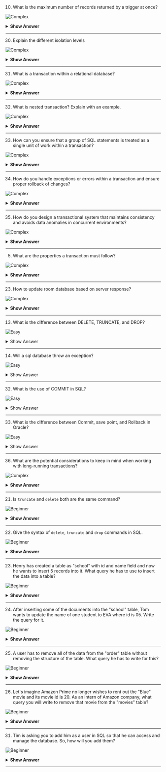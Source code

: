 10. What is the maximum number of records returned by a trigger at once?

![Complex](https://github.com/revaturelabs/interviewquestions/blob/dev/ComplexityTags/simple%20(2).svg)

<details><summary><b> Show Answer</b></summary>
  
<blockquote>

The maximum number of records returned by a trigger at once depends on the database system being used. Different database systems have different limitations and it's important to consult the documentation of your specific database to determine the limit.
</blockquote>

</details>

---
30. Explain the different isolation levels

![Complex](https://github.com/revaturelabs/interviewquestions/blob/dev/ComplexityTags/simple%20(2).svg)


<details><summary><b> Show Answer</b></summary>
  
<blockquote>

Isolation levels in database systems define the level of concurrent access and transactional consistency in a multi-user environment. The different isolation levels provide varying degrees of data integrity, performance, and concurrency control. Here's an explanation of the commonly used isolation levels:

- **Read Uncommitted:** Allows reading uncommitted changes made by other transactions. Low level of isolation, high concurrency, but can lead to dirty reads, non-repeatable reads, and phantom reads.

- **Read Committed:** Allows reading only committed data, ignoring uncommitted changes. Prevents dirty reads but allows non-repeatable reads and phantom reads. Better data consistency than Read Uncommitted.

- **Repeatable Read:** Ensures data read during the transaction remains unchanged. Prevents dirty reads and non-repeatable reads but can result in phantom reads. Acquires shared locks on read data.

- **Serializable:** Provides the highest level of isolation. Transactions execute in a serializable order. Prevents dirty reads, non-repeatable reads, and phantom reads. Can reduce concurrency and may lead to more conflicts and rollbacks.

</blockquote>

</details>

---

31. What is a transaction within a relational database?

![Complex](https://github.com/revaturelabs/interviewquestions/blob/dev/ComplexityTags/simple%20(2).svg)


<details><summary><b> Show Answer</b></summary>
  
<blockquote>

- A transaction in a relational database is a sequence of database operations that are treated as a single unit of work. 
- Independent of other transactions
- It ensures that all the operations within the transaction are either completed successfully or rolled back if an error occurs.
- If anything fails, the whole transaction fails



</blockquote>

</details>

---

32. What is nested transaction? Explain with an example.

![Complex](https://github.com/revaturelabs/interviewquestions/blob/dev/ComplexityTags/simple%20(2).svg)


<details><summary><b> Show Answer</b></summary>
  
<blockquote>

A nested transaction is one in which a new transaction is started by an instruction that is already inside another transaction. This new transaction is said to be nested. The isolation property of transaction is obeyed here because the changes made by the nested transaction are not seen or interrupted by the host transaction.

```sql
BEGIN TRANSACTION OuterTransaction

  -- Perform some database operations
  -- ...

  BEGIN TRANSACTION NestedTransaction

    -- Perform some nested database operations
    -- ...

    IF condition THEN
      COMMIT TRANSACTION NestedTransaction
    ELSE
      ROLLBACK TRANSACTION NestedTransaction
    END IF

  END TRANSACTION NestedTransaction

  -- Continue with more operations within the outer transaction
  -- ...

COMMIT TRANSACTION OuterTransaction

```
In this example, we have an outer transaction called OuterTransaction that contains a nested transaction called NestedTransaction. The nested transaction can perform its own set of operations and is either committed or rolled back based on a condition. The changes made within the nested transaction are isolated until the outer transaction is committed.


</blockquote>

</details>

---

33. How can you ensure that a group of SQL statements is treated as a single unit of work within a transaction?

![Complex](https://github.com/revaturelabs/interviewquestions/blob/dev/ComplexityTags/simple%20(2).svg)


<details><summary><b> Show Answer</b></summary>
  
<blockquote>

To ensure that a group of SQL statements is treated as a single unit of work within a transaction:

- Begin the transaction using the BEGIN TRANSACTION statement.
- Execute the desired SQL statements within the transaction.
- Handle errors and exceptions to ensure proper rollback if needed.
- Commit the transaction to make the changes permanent or rollback to discard the changes.

</blockquote>

</details>

---

34. How do you handle exceptions or errors within a transaction and ensure proper rollback of changes?

![Complex](https://github.com/revaturelabs/interviewquestions/blob/dev/ComplexityTags/simple%20(2).svg)


<details><summary><b> Show Answer</b></summary>
  
<blockquote>

To handle exceptions or errors within a transaction and ensure proper rollback of changes:

- Use try-catch blocks or error handling mechanisms within your programming language or database system.
- Catch any exceptions or errors that occur during the execution of the transaction.
- Rollback the transaction using the ROLLBACK statement to undo any changes made within the transaction.
- Handle the exception or error appropriately, such as logging the error, notifying the user, or taking corrective actions.
- Optionally, you can also provide a mechanism to retry the transaction or perform any necessary cleanup tasks.
- Ensure that the error handling code is executed regardless of whether an exception occurs or not to properly handle both successful and unsuccessful transactions.
</blockquote>

</details>

---

35. How do you design a transactional system that maintains consistency and avoids data anomalies in concurrent environments?

![Complex](https://github.com/revaturelabs/interviewquestions/blob/dev/ComplexityTags/simple%20(2).svg)


<details><summary><b> Show Answer</b></summary>
  
<blockquote>

To design a transactional system that maintains consistency and avoids data anomalies in concurrent environments:

- Choose the appropriate isolation level for transactions to ensure concurrency and consistency.
- Clearly define transaction boundaries to encapsulate related database operations.
- Use locking and concurrency control mechanisms to prevent access issues and maintain data integrity.
- Handle conflicts and deadlocks that may arise during concurrent access.
- Consider optimistic concurrency control - techniques to handle concurrent updates.
- Implement error handling and recovery mechanisms to maintain system integrity.
- Properly manage transaction commit and rollback.
- Thoroughly test and tune the system for different concurrency scenarios.
- Continuously monitor and analyze system behavior for concurrency, consistency, and performance issues.
- Follow established best practices and design patterns for consistency, reliability, and scalability.

</blockquote>

</details>

---

5. What are the properties a transaction must follow?
 
 ![Complex](https://github.com/revaturelabs/interviewquestions/blob/dev/ComplexityTags/simple%20(2).svg)

<details><summary> <b>Show Answer</b> </summary>
<blockquote>

Yes, ACID is an acronym that stands for Atomicity, Consistency, Isolation, and Durability. It is a set of properties that guarantee that database transactions are processed reliably. Here's what each of the properties means:

`Atomicity`: This property ensures that each transaction is treated as a single, indivisible unit of work. Either the entire transaction is processed or none of it is processed.

`Consistency`: This property ensures that the database remains in a consistent state after a transaction is processed. In other words, the database must transition from one valid state to another valid state.

`Isolation`: This property ensures that each transaction is executed in isolation from other transactions, as if it is the only transaction being processed. This prevents transactions from interfering with each other and causing data inconsistencies.

`Durability`: This property ensures that once a transaction is committed, its changes are permanent and will survive any subsequent system failures or crashes.

</blockquote>

</details>

---

23. How to update room database based on server response?

![Complex](https://github.com/revaturelabs/interviewquestions/blob/dev/ComplexityTags/simple%20(2).svg)

<details><summary> <b>Show Answer</b> </summary>
<blockquote>

This is the general approach to update a local room database to reflect a database from the server, you would typically follow these steps:

- Retrieve the updated data from the server in the form of JSON, XML, or other format.
- Parse the data to extract the relevant information and convert it into the appropriate data types.
- Compare the updated data with the existing data in the local database to identify any changes.
- Apply the changes to the local database by inserting, updating, or deleting records as needed.
- Update any associated data structures or views to reflect the changes in the database.
- Notify any relevant components of the application that the database has been updated.

</blockquote>

</details>

---


13. What is the difference between DELETE, TRUNCATE, and DROP?

![Easy](https://github.com/revaturelabs/interviewquestions/blob/dev/ComplexityTags/simple%20(2).svg)


<details><summary> Show Answer </summary>

<blockquote>

- DELETE, TRUNCATE, and DROP are all SQL commands used to remove data or objects from a database, but they differ in their scope and level of impact.

- DELETE is a DML (Data Manipulation Language) command that removes rows of data from a table. It is used to selectively remove specific rows of data based on a condition specified in the WHERE clause. DELETE only removes data from the table and does not remove the table itself.

- TRUNCATE is a DDL (Data Definition Language) command that removes all rows from a table, but does not remove the table structure. TRUNCATE is much faster than DELETE because it does not need to log the individual row deletions, but it also cannot be rolled back once it is executed. TRUNCATE also resets the identity seed value for the table, so any subsequent inserts will start with the initial value.

- DROP is a DDL command that removes a table or other database object from the database. When a table is dropped, all data, indexes, and constraints associated with the table are also removed. DROP is a very powerful command and should be used with caution, as it can lead to data loss if used incorrectly.

- In summary, DELETE is used to remove individual rows of data based on a condition, TRUNCATE is used to remove all rows from a table, and DROP is used to remove a table or other database object entirely. The level of impact and scope of each command should be considered carefully before using it in a production environment.

</blockquote>

</details>

---

14. Will a sql database throw an exception?

![Easy](https://github.com/revaturelabs/interviewquestions/blob/dev/ComplexityTags/simple%20(2).svg)


<details><summary> Show Answer </summary>

<blockquote>

- Yes, a SQL database can throw exceptions or errors when there is an issue with executing a SQL statement.

- For example, if you try to insert a row into a table with a primary key value that already exists, the database will throw a primary key violation error. Similarly, if you try to create a table with a column name that already exists in another table, the database will throw a column name conflict error.

- In addition to syntax errors, databases can also throw exceptions for various reasons such as constraints violations, transaction failures, deadlocks, and other issues.

- It's important to handle these exceptions properly in your application code to ensure that your application can recover from errors gracefully and provide a good user experience.

</blockquote>

</details>

---


32. What is the use of COMMIT in SQL?

![Easy](https://github.com/revaturelabs/interviewquestions/blob/dev/ComplexityTags/simple%20(2).svg)

<details><summary> Show Answer </summary>

<blockquote>

In SQL, COMMIT is a command that is used to permanently save the changes made to a database by a transaction. When a transaction is executed in a database, the changes made by the transaction are not saved until the transaction is committed. COMMIT is the command that signals the end of a transaction and makes its changes permanent in the database.

Here's an example of how to use the COMMIT command:
```sql
BEGIN TRANSACTION;
UPDATE customers SET email = 'newemail@example.com' WHERE customer_id = 1;
COMMIT;
```
In this example, a transaction is started using the BEGIN TRANSACTION command. The UPDATE statement modifies the email address of a customer with ID 1. Finally, the COMMIT command is used to permanently save the changes made by the transaction.

It's important to note that once a transaction is committed, its changes cannot be undone. Therefore, it's essential to ensure that a transaction is properly executed and tested before committing it. If a transaction needs to be rolled back, the ROLLBACK command can be used to cancel the transaction and undo its changes.

</blockquote>

</details>

---


33. What is the difference between Commit, save point, and Rollback in Oracle?

![Easy](https://github.com/revaturelabs/interviewquestions/blob/dev/ComplexityTags/simple%20(2).svg)

<details><summary> Show Answer </summary>

<blockquote>

COMMIT, SAVEPOINT, and ROLLBACK are all Transaction Control Language (TCL) commands that are used to manage transactions in a relational database. Here's a brief overview of each command and their differences:

- COMMIT: The COMMIT command is used to permanently save the changes made by a transaction. When a transaction is committed, its changes are made permanent in the database. Once a transaction is committed, its changes cannot be undone.

- SAVEPOINT: The SAVEPOINT command is used to create a point in a transaction where it can be rolled back to if necessary. A SAVEPOINT is like a bookmark within a transaction. If a transaction encounters an error, it can be rolled back to the last SAVEPOINT created, rather than rolling back the entire transaction.

- ROLLBACK: The ROLLBACK command is used to undo changes made by a transaction. When a transaction is rolled back, all the changes made by the transaction are undone, and the database is returned to its previous state. A transaction can be rolled back in full or to a specific SAVEPOINT created during the transaction.

In summary, COMMIT is used to permanently save changes made by a transaction, ROLLBACK is used to undo changes made by a transaction, and SAVEPOINT is used to create a point in a transaction where it can be rolled back to if necessary. While all three commands are used to manage transactions in Oracle, they serve different purposes and are used in different scenarios.

</blockquote>

</details>

---
36. What are the potential considerations to keep in mind when working with long-running transactions?

![Complex](https://github.com/revaturelabs/interviewquestions/blob/dev/ComplexityTags/simple%20(2).svg)


<details><summary><b> Show Answer</b></summary>
  
<blockquote>

When working with long-running transactions, there are several potential pitfalls and considerations to keep in mind:

- **Increased resource usage:**Long-running transactions can tie up database resources such as locks, memory, and disk space for an extended period of time, potentially impacting the performance of other transactions.

- **Lock contention:** Long-running transactions holding locks for an extended period can lead to lock contention issues and hinder concurrency, causing delays for other transactions.

- **Data consistency risks:** Long-running transactions increase the risk of data inconsistencies, especially if the data being modified or accessed by the transaction is also being modified by other concurrent transactions.

- **Limited scalability:** Long-running transactions can limit the scalability of the system as they may prevent other transactions from executing concurrently, reducing overall throughput.

- **Transaction failure and rollback complexity:** The longer a transaction runs, the higher the chances of failure. Rolling back a long-running transaction can be complex and time-consuming, potentially leaving the system in an inconsistent state.

- **Resource leaks:** Long-running transactions may inadvertently hold on to resources such as connections, cursors, or locks, leading to resource leaks and impacting system performance.

- **Increased risk of deadlocks:** Long-running transactions that acquire multiple resources can increase the likelihood of deadlocks, where two or more transactions are waiting for resources held by each other, resulting in a deadlock situation.

- **Longer recovery time:** In case of a system failure or crash, the recovery time for long-running transactions can be longer, as the system needs to ensure data consistency and restore the transaction to a consistent state.

- **Reduced transactional integrity:** Long-running transactions increase the window of time during which inconsistencies or errors can occur, potentially compromising the transactional integrity of the system.

</blockquote>

</details>

---
21. Is `truncate` and `delete` both are the same command? 

 ![Beginner](https://github.com/revaturelabs/interviewquestions/blob/dev/ComplexityTags/simple%20(2).svg)

<details><summary> <b>Show Answer</b> </summary> 

> No, `truncate` is a DDL command, used to delete all the records from the table. Whereas `delete` is a DML command, used to delete the records based on some condition as well as it can delete all the data from the table as well.

</details>

---

22. Give the syntax of `delete`, `truncate` and `drop` commands in SQL.

 ![Beginner](https://github.com/revaturelabs/interviewquestions/blob/dev/ComplexityTags/simple%20(2).svg)

<details><summary> <b>Show Answer</b> </summary> 

> Syntax of `delete` 
```sql
delete from table_name where condition;
```
> Syntax of `truncate`
```sql
truncate table table_name;
```
> Syntax of `drop` 
```sql
drop table table_name;
```

</details>

---

23. Henry has created a table as "school" with id and name field and now he wants to insert 5 records into it. What query he has to use to insert the data into a table? 

 ![Beginner](https://github.com/revaturelabs/interviewquestions/blob/dev/ComplexityTags/simple%20(2).svg)

<details><summary> <b>Show Answer</b> </summary> 

> He has to use the `insert` command for inserting the data:  
```sql
insert into school(id, name) values(01, "Jack");
insert into school(id, name) values(02, "Henry");
insert into school(id, name) values(03, "Tom");
insert into school(id, name) values(04, "Tim");
insert into school(id, name) values(05, "EVE");
```

</details>

---

24. After inserting some of the documents into the "school" table, Tom wants to update the name of one student to EVA where id is 05. Write the query for it.

![Beginner](https://github.com/revaturelabs/interviewquestions/blob/dev/ComplexityTags/simple%20(2).svg)

 
<details><summary> <b>Show Answer</b> </summary> 

> 
```sql
update school
set name = "EVA" 
where id = 05;
```

</details>

---

25. A user has to remove all of the data from the "order" table without removing the structure of the table. What query he has to write for this? 

 ![Beginner](https://github.com/revaturelabs/interviewquestions/blob/dev/ComplexityTags/simple%20(2).svg)

<details><summary> <b>Show Answer</b> </summary> 

> He can use `delete from` statement or `truncate table` statement to delete all the records from the table.
```sql
delete from order;
truncate table order;
```


</details>

---

26. Let's imagine Amazon Prime no longer wishes to rent out the "Blue" movie and its movie id is 20. As an intern of Amazon company, what query you will write to remove that movie from the "movies" table?

 ![Beginner](https://github.com/revaturelabs/interviewquestions/blob/dev/ComplexityTags/simple%20(2).svg)

<details><summary> <b>Show Answer</b> </summary> 

>
```sql
delete from movies where id =20; 
```

</details>

---
31. Tim is asking you to add him as a user in SQL so that he can access and manage the database. So, how will you add them?

 ![Beginner](https://github.com/revaturelabs/interviewquestions/blob/dev/ComplexityTags/simple%20(2).svg)

<details><summary> <b>Show Answer</b> </summary>

> To add a user in SQL, we can use the `create user` statement.  
```sql
create user 'Tim' identified by 'password';
```


</details>

---
